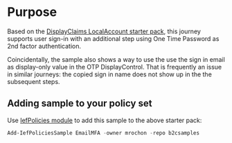 # Purpose

Based on the [DisplayClaims LocalAccount starter pack](https://github.com/Azure-Samples/active-directory-b2c-custom-policy-starterpack/tree/main/Display%20Controls%20Starterpack/LocalAccounts), this journey supports user sign-in with an additional step using One Time Password as 2nd factor authentication.

Coincidentally, the sample also shows a way to use the use the sign in email as display-only value in the OTP DisplayControl. That is frequently an issue in similar journeys: the copied sign in name does not show up in the the subsequent steps.

## Adding sample to your policy set

Use [IefPolicies module](https://www.powershellgallery.com/packages/IefPolicies) to add this sample to the above starter pack:

```PowerShell
Add-IefPoliciesSample EmailMFA -owner mrochon -repo b2csamples
```

